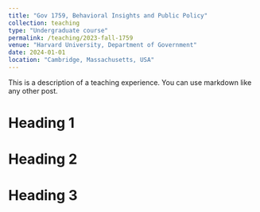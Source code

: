 ```yaml
---
title: "Gov 1759, Behavioral Insights and Public Policy"
collection: teaching
type: "Undergraduate course"
permalink: /teaching/2023-fall-1759
venue: "Harvard University, Department of Government"
date: 2024-01-01
location: "Cambridge, Massachusetts, USA"
---
```


This is a description of a teaching experience. You can use markdown like any other post.

Heading 1
======

Heading 2
======

Heading 3
======
